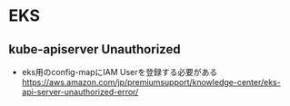 # EKS

## kube-apiserver Unauthorized

* eks用のconfig-mapにIAM Userを登録する必要がある
https://aws.amazon.com/jp/premiumsupport/knowledge-center/eks-api-server-unauthorized-error/
